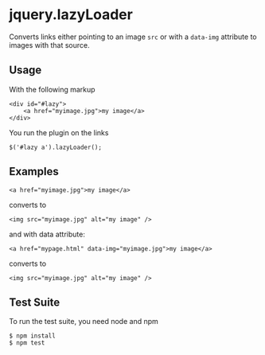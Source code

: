 jquery.lazyLoader
=================

Converts links either pointing to an image `src` or with a `data-img` attribute to images with that source.

Usage
--- 

With the following markup

    <div id="#lazy">
        <a href="myimage.jpg">my image</a>
    </div>

You run the plugin on the links

    $('#lazy a').lazyLoader();

Examples
--- 

    <a href="myimage.jpg">my image</a>

converts to

    <img src="myimage.jpg" alt="my image" />

and with data attribute:

    <a href="mypage.html" data-img="myimage.jpg">my image</a>

converts to

    <img src="myimage.jpg" alt="my image" />

Test Suite
---

To run the test suite, you need node and npm

    $ npm install
    $ npm test

